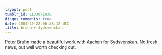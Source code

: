 ```yaml
---
layout: post
tumblr_id: 1133071038
disqus_comments: true
date: 2004-10-22 06:38:12 UTC
title: Bruhn + Sydsvenskan
---
```


Peter Bruhn made a <a href="http://www.bruhnfamily.com/portfolio/sydsvenskan.asp" target="_blank">beautiful work</a> with Aachen for Sydsvenskan. No fresh news, but well worth checking out.
